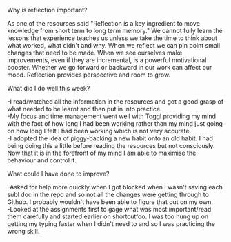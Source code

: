 
Why is reflection important?

As one of the resources said "Reflection is a key ingredient to move knowledge from short term to long term memory." We cannot fully learn the lessons that experience teaches us unless we take the time to think about what worked, what didn't and why. When we reflect we can pin point small changes that need to be made. When we see ourselves make improvements, even if they are incremental, is a powerful motivational booster. Whether we go forward or backward in our work can affect our mood. Reflection provides perspective and room to grow.  


What did I do well this week?

-I read/watched all the information in the resources and got a good grasp of what needed to be learnt and then put in into practice. <br>
-My focus and time management went well with Toggl providing my mind with the fact of how long I had been working rather than my mind just going on how long I felt I had been working which is not very accurate.<br>
-I adopted the idea of piggy-backing a new habit onto an old habit. I had being doing this a little before reading the resources but not consciously. Now that it is in the forefront of my mind I am able to maximise the behaviour and control it. 


What could I have done to improve?

-Asked for help more quickly when I got blocked when I wasn't saving each subl doc in the repo and so not all the changes were getting through to Github. I probably wouldn't have been able to figure that out on my own. <br>
-Looked at the assignments first to gage what was most important/read them carefully and started earlier on shortcutfoo. I was too hung up on getting my typing faster when I didn't need to and so I was practicing the wrong skill.
